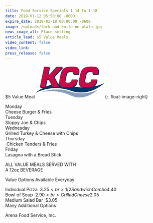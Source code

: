 ```yaml
---
title: Food Service Specials 1-14 to 1-18
date: 2019-01-12 05:58:00 -0600
expire_date: 2019-01-18 00:00:00 -0600
image: /uploads/fork-and-knife-on-plate.jpg
news_image_alt: Place setting
article_lead: $5 Value Meals
video_content: false
video_link:
press_release: false
---
```


$5 Value Meal![](/uploads/color-kcc-logo.jpg){: .float-image-right}

Monday<br>Cheese Burger & Fries<br>Tuesday<br>Sloppy Joe & Chips<br>Wednesday<br>Grilled Turkey & Cheese with Chips<br>Thursday<br> Chicken Tenders & Fries <br>Friday<br>Lasagna with a Bread Stick

ALL VALUE MEALS SERVED WITH <br>A 12oz BEVERAGE

Value Options Available Everyday

Individual Pizza  $3.25<br>1/2 Sandwich Combo  $4.40<br>Bowl of Soup  $2.90<br>Grilled Cheese  $2.05<br>Medium Salad Bar  $3.05<br>Many Additional Options

Arena Food Service, Inc.